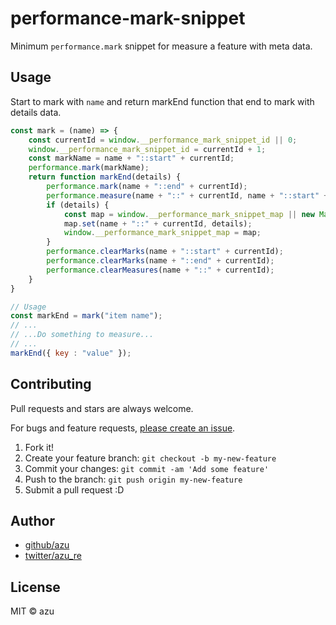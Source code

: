 # performance-mark-snippet

Minimum `performance.mark` snippet for measure a feature with meta data.

## Usage

Start to mark with `name` and return markEnd function that end to mark with details data.

```js
const mark = (name) => {
    const currentId = window.__performance_mark_snippet_id || 0;
    window.__performance_mark_snippet_id = currentId + 1;
    const markName = name + "::start" + currentId;
    performance.mark(markName);
    return function markEnd(details) {
        performance.mark(name + "::end" + currentId);
        performance.measure(name + "::" + currentId, name + "::start" + currentId, name + "::end" + currentId);
        if (details) {
            const map = window.__performance_mark_snippet_map || new Map();
            map.set(name + "::" + currentId, details);
            window.__performance_mark_snippet_map = map;
        }
        performance.clearMarks(name + "::start" + currentId);
        performance.clearMarks(name + "::end" + currentId);
        performance.clearMeasures(name + "::" + currentId);
    }
}

// Usage
const markEnd = mark("item name");
// ...
// ...Do something to measure...    
// ...
markEnd({ key : "value" });
```

## Contributing

Pull requests and stars are always welcome.

For bugs and feature requests, [please create an issue](https://github.com/azu/performance-mark-snippet/issues).

1. Fork it!
2. Create your feature branch: `git checkout -b my-new-feature`
3. Commit your changes: `git commit -am 'Add some feature'`
4. Push to the branch: `git push origin my-new-feature`
5. Submit a pull request :D

## Author

- [github/azu](https://github.com/azu)
- [twitter/azu_re](https://twitter.com/azu_re)

## License

MIT © azu
